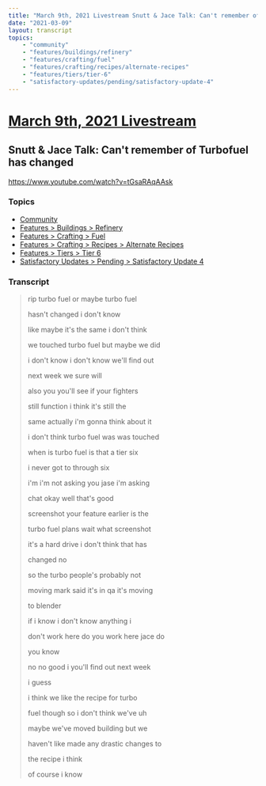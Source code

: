 ```yaml
---
title: "March 9th, 2021 Livestream Snutt & Jace Talk: Can't remember of Turbofuel has changed"
date: "2021-03-09"
layout: transcript
topics:
    - "community"
    - "features/buildings/refinery"
    - "features/crafting/fuel"
    - "features/crafting/recipes/alternate-recipes"
    - "features/tiers/tier-6"
    - "satisfactory-updates/pending/satisfactory-update-4"
---
```

# [March 9th, 2021 Livestream](../2021-03-09.md)
## Snutt & Jace Talk: Can't remember of Turbofuel has changed
https://www.youtube.com/watch?v=tGsaRAqAAsk

### Topics
* [Community](../topics/community.md)
* [Features > Buildings > Refinery](../topics/features/buildings/refinery.md)
* [Features > Crafting > Fuel](../topics/features/crafting/fuel.md)
* [Features > Crafting > Recipes > Alternate Recipes](../topics/features/crafting/recipes/alternate-recipes.md)
* [Features > Tiers > Tier 6](../topics/features/tiers/tier-6.md)
* [Satisfactory Updates > Pending > Satisfactory Update 4](../topics/satisfactory-updates/pending/satisfactory-update-4.md)

### Transcript

> rip turbo fuel or maybe turbo fuel
>
> hasn't changed i don't know
>
> like maybe it's the same i don't think
>
> we touched turbo fuel but maybe we did
>
> i don't know i don't know we'll find out
>
> next week we sure will
>
> also you you'll see if your fighters
>
> still function i think it's still the
>
> same actually i'm gonna think about it
>
> i don't think turbo fuel was was touched
>
> when is turbo fuel is that a tier six
>
> i never got to through six
>
> i'm i'm not asking you jase i'm asking
>
> chat okay well that's good
>
> screenshot your feature earlier is the
>
> turbo fuel plans wait what screenshot
>
> it's a hard drive i don't think that has
>
> changed no
>
> so the turbo people's probably not
>
> moving mark said it's in qa it's moving
>
> to blender
>
>  if i know i don't know anything i
>
> don't work here do you work here jace do
>
> you know
>
> no no good i you'll find out next week
>
> i guess
>
> i think we like the recipe for turbo
>
> fuel though so i don't think we've uh
>
> maybe we've moved building but we
>
> haven't like made any drastic changes to
>
> the recipe i think
>
> of course i know

